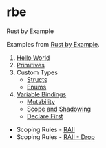 # rbe
Rust by Example

Examples from [Rust by Example](https://doc.rust-lang.org/stable/rust-by-example/).

1. [Hello World](./hello/src/main.rs)
2. [Primitives](./primitives/src/main.rs)
3. Custom Types
    - [Structs](./structs/src/main.rs)
    - [Enums](./enums/src/main.rs)
4. [Variable Bindings](./var-bindings/src/main.rs)
    - [Mutability](./mutability/src/main.rs)
    - [Scope and Shadowing](./scope-shadow/src/main.rs)
    - [Declare First](./declare-first/src/main.rs)

- Scoping Rules - [RAII](./raii/src/main.rs)
- Scoping Rules - [RAII - Drop](./drop/src/main.rs)
